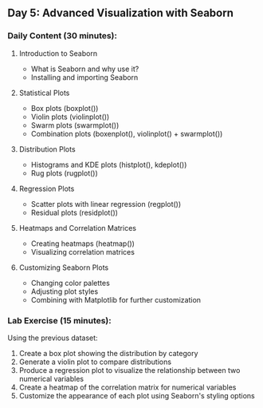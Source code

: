
## Day 5: Advanced Visualization with Seaborn

### Daily Content (30 minutes):

1. Introduction to Seaborn
   - What is Seaborn and why use it?
   - Installing and importing Seaborn

2. Statistical Plots
   - Box plots (boxplot())
   - Violin plots (violinplot())
   - Swarm plots (swarmplot())
   - Combination plots (boxenplot(), violinplot() + swarmplot())

3. Distribution Plots
   - Histograms and KDE plots (histplot(), kdeplot())
   - Rug plots (rugplot())

4. Regression Plots
   - Scatter plots with linear regression (regplot())
   - Residual plots (residplot())

5. Heatmaps and Correlation Matrices
   - Creating heatmaps (heatmap())
   - Visualizing correlation matrices

6. Customizing Seaborn Plots
   - Changing color palettes
   - Adjusting plot styles
   - Combining with Matplotlib for further customization

### Lab Exercise (15 minutes):

Using the previous dataset:
1. Create a box plot showing the distribution by category
2. Generate a violin plot to compare distributions
3. Produce a regression plot to visualize the relationship between two numerical variables
4. Create a heatmap of the correlation matrix for numerical variables
5. Customize the appearance of each plot using Seaborn's styling options
